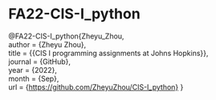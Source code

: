 # FA22-CIS-I_python
 @FA22-CIS-I_python{Zheyu_Zhou,  
 author = {Zheyu Zhou},  
 title = {{CIS I programming assignments at Johns Hopkins}},  
 journal = {GitHub},  
 year = {2022},  
 month = {Sep},  
 url = {https://github.com/ZheyuZhou/CIS-I_python}
}
